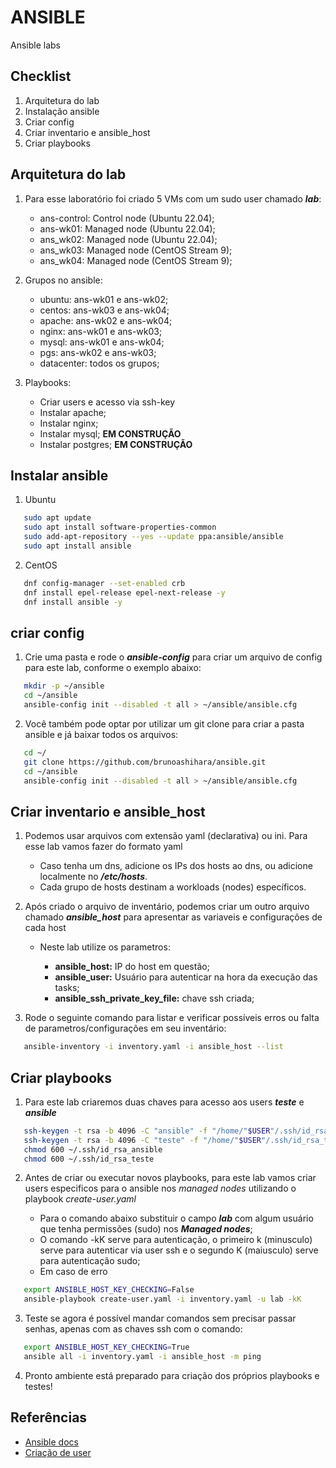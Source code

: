 # ANSIBLE

Ansible labs

## Checklist

1. Arquitetura do lab
2. Instalação ansible
3. Criar config
4. Criar inventario e ansible_host
5. Criar playbooks

## Arquitetura do lab

1. Para esse laboratório foi criado 5 VMs com um sudo user chamado ***lab***:

   + ans-control: Control node (Ubuntu 22.04);
   + ans-wk01: Managed node (Ubuntu 22.04);
   + ans_wk02: Managed node (Ubuntu 22.04);
   + ans_wk03: Managed node (CentOS Stream 9);
   + ans_wk04: Managed node (CentOS Stream 9);

2. Grupos no ansible:

   + ubuntu: ans-wk01 e ans-wk02;
   + centos: ans-wk03 e ans-wk04;
   + apache: ans-wk02 e ans-wk04;
   + nginx: ans-wk01 e ans-wk03;
   + mysql: ans-wk01 e ans-wk04;
   + pgs: ans-wk02 e ans-wk03;
   + datacenter: todos os grupos;

3. Playbooks:

   + Criar users e acesso via ssh-key
   + Instalar apache;
   + Instalar nginx;
   + Instalar mysql; **EM CONSTRUÇÃO**
   + Instalar postgres; **EM CONSTRUÇÃO**

## Instalar ansible

1. Ubuntu

```bash
   sudo apt update
   sudo apt install software-properties-common
   sudo add-apt-repository --yes --update ppa:ansible/ansible
   sudo apt install ansible
```

2. CentOS

```bash
   dnf config-manager --set-enabled crb
   dnf install epel-release epel-next-release -y
   dnf install ansible -y
```

## criar config

1. Crie uma pasta e rode o ***ansible-config*** para criar um arquivo de config para este lab, conforme o exemplo abaixo:

```bash
   mkdir -p ~/ansible
   cd ~/ansible
   ansible-config init --disabled -t all > ~/ansible/ansible.cfg
```

2. Você também pode optar por utilizar um git clone para criar a pasta ansible e já baixar todos os arquivos:

```bash
   cd ~/
   git clone https://github.com/brunoashihara/ansible.git
   cd ~/ansible
   ansible-config init --disabled -t all > ~/ansible/ansible.cfg
```

## Criar inventario e ansible_host

1. Podemos usar arquivos com extensão yaml (declarativa) ou ini. Para esse lab vamos fazer do formato yaml

   + Caso tenha um dns, adicione os IPs dos hosts ao dns, ou adicione localmente no ***/etc/hosts***.
   + Cada grupo de hosts destinam a workloads (nodes) específicos.

2. Após criado o arquivo de inventário, podemos criar um outro arquivo chamado ***ansible_host*** para apresentar as variaveis e configurações de cada host

   + Neste lab utilize os parametros:

        + **ansible_host:** IP do host em questão;
        + **ansible_user:** Usuário para autenticar na hora da execução das tasks;
        + **ansible_ssh_private_key_file:** chave ssh criada;

3. Rode o seguinte comando para listar e verificar possíveis erros ou falta de parametros/configurações em seu inventário:

```bash
   ansible-inventory -i inventory.yaml -i ansible_host --list
```

## Criar playbooks

1. Para este lab criaremos duas chaves para acesso aos users ***teste*** e ***ansible***

```bash
   ssh-keygen -t rsa -b 4096 -C "ansible" -f "/home/"$USER"/.ssh/id_rsa_ansible" -q
   ssh-keygen -t rsa -b 4096 -C "teste" -f "/home/"$USER"/.ssh/id_rsa_teste" -q
   chmod 600 ~/.ssh/id_rsa_ansible
   chmod 600 ~/.ssh/id_rsa_teste
```

2. Antes de criar ou executar novos playbooks, para este lab vamos criar users especificos para o ansible nos *managed nodes* utilizando o playbook *create-user.yaml*

   + Para o comando abaixo substituir o campo ***lab*** com algum usuário que tenha permissões (sudo) nos ***Managed nodes***;
   + O comando -kK serve para autenticação, o primeiro k (minusculo) serve para autenticar via user ssh e o segundo K (maiusculo) serve para autenticação sudo;
   + Em caso de erro
```bash
   export ANSIBLE_HOST_KEY_CHECKING=False
   ansible-playbook create-user.yaml -i inventory.yaml -u lab -kK
```

3. Teste se agora é possível mandar comandos sem precisar passar senhas, apenas com as chaves ssh com o comando:

```bash
   export ANSIBLE_HOST_KEY_CHECKING=True
   ansible all -i inventory.yaml -i ansible_host -m ping
```

4. Pronto ambiente está preparado para criação dos próprios playbooks e testes!

## Referências

+ [Ansible docs](https://docs.ansible.com/ansible/latest/getting_started/index.html)
+ [Criação de user](https://minimum-viable-automation.com/ansible/use-ansible-to-create-user-accounts-and-setup-ssh-keys/)
